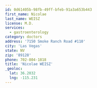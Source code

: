 ```yaml
---
id: 0d61405b-98fb-49ff-bfeb-91a3a653b443
first_name: Nicolae
last_name: WEISZ
license: M.D.
services:
  - gastroenterology
category: doctors
address: '7150 Smoke Ranch Road #110'
city: 'Las Vegas'
state: NV
zip: '89128'
phone: 702-804-1818
title: 'Nicolae WEISZ'
_geoloc:
  lat: 36.2032
  lng: -115.231
---
```

